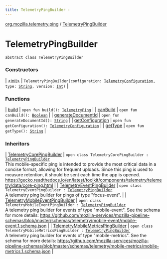 ```yaml
---
title: TelemetryPingBuilder - 
---
```


[org.mozilla.telemetry.ping](../index.html) / [TelemetryPingBuilder](./index.html)

# TelemetryPingBuilder

`abstract class TelemetryPingBuilder`

### Constructors

| [&lt;init&gt;](-init-.html) | `TelemetryPingBuilder(configuration: `[`TelemetryConfiguration`](../../org.mozilla.telemetry.config/-telemetry-configuration/index.html)`, type: `[`String`](https://kotlinlang.org/api/latest/jvm/stdlib/kotlin/-string/index.html)`, version: `[`Int`](https://kotlinlang.org/api/latest/jvm/stdlib/kotlin/-int/index.html)`)` |

### Functions

| [build](build.html) | `open fun build(): `[`TelemetryPing`](../-telemetry-ping/index.html) |
| [canBuild](can-build.html) | `open fun canBuild(): `[`Boolean`](https://kotlinlang.org/api/latest/jvm/stdlib/kotlin/-boolean/index.html) |
| [generateDocumentId](generate-document-id.html) | `open fun generateDocumentId(): `[`String`](https://kotlinlang.org/api/latest/jvm/stdlib/kotlin/-string/index.html) |
| [getConfiguration](get-configuration.html) | `open fun getConfiguration(): `[`TelemetryConfiguration`](../../org.mozilla.telemetry.config/-telemetry-configuration/index.html) |
| [getType](get-type.html) | `open fun getType(): `[`String`](https://kotlinlang.org/api/latest/jvm/stdlib/kotlin/-string/index.html) |

### Inheritors

| [TelemetryCorePingBuilder](../-telemetry-core-ping-builder/index.html) | `open class TelemetryCorePingBuilder : `[`TelemetryPingBuilder`](./index.md)<br>This mobile-specific ping is intended to provide the most critical data in a concise format, allowing for frequent uploads. Since this ping is used to measure retention, it should be sent each time the app is opened. https://gecko.readthedocs.io/en/latest/toolkit/components/telemetry/telemetry/data/core-ping.html |
| [TelemetryEventPingBuilder](../-telemetry-event-ping-builder/index.html) | `open class TelemetryEventPingBuilder : `[`TelemetryPingBuilder`](./index.md)<br>A telemetry ping builder for pings of type "focus-event". |
| [TelemetryMobileEventPingBuilder](../-telemetry-mobile-event-ping-builder/index.html) | `open class TelemetryMobileEventPingBuilder : `[`TelemetryPingBuilder`](./index.md)<br>A telemetry ping builder for events of type "mobile-event". See the schema for more details: https://github.com/mozilla-services/mozilla-pipeline-schemas/blob/master/schemas/telemetry/mobile-event/mobile-event.1.schema.json |
| [TelemetryMobileMetricsPingBuilder](../-telemetry-mobile-metrics-ping-builder/index.html) | `open class TelemetryMobileMetricsPingBuilder : `[`TelemetryPingBuilder`](./index.md)<br>A telemetry ping builder for events of type "mobile-metrics". See the schema for more details: https://github.com/mozilla-services/mozilla-pipeline-schemas/blob/master/schemas/telemetry/mobile-metrics/mobile-metrics.1.schema.json |

